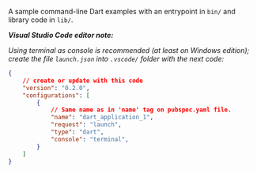 A sample command-line Dart examples with an entrypoint in `bin/` and library code in `lib/`.

***Visual Studio Code editor note:***

_Using terminal as console is recommended (at least on Windows edition); create the file `launch.json` into `.vscode/` folder with the next code:_

```json
{
    // create or update with this code
    "version": "0.2.0",
    "configurations": [
        {
            // Same name as in 'name' tag on pubspec.yaml file.
            "name": "dart_application_1",
            "request": "launch",
            "type": "dart",
            "console": "terminal",
        }
    ]
}
```